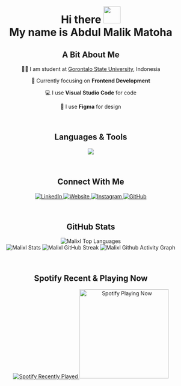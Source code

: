 <div align="center">
  <h1><b>Hi there <img width="45" src="https://blog.joypixels.com/content/images/2019/06/waving_hand_sign_1024.gif"> <br>My name is Abdul Malik Matoha</b></h1>

  <h2>A Bit About Me</h2>
  <p>🧑‍🎓 I am student at <a href="https://ung.ac.id/">Gorontalo State University</a>, Indonesia</p>
  <p>🌱 Currently focusing on <strong>Frontend Development</strong></p>
  <p>💻 I use <strong>Visual Studio Code</strong> for code</p>
  <p>🎨 I use <strong>Figma</strong> for design</p>
</div>

<br>

<h2 align="center">Languages & Tools</h2>

<p align="center">
  <img src="https://skillicons.dev/icons?i=html,css,js,bootstrap,tailwind,react,vue,vite,vercel,npm,git,github,vscode,ps,ai,figma&perline=8" />
</p>

<br>

<h2 align="center">Connect With Me</h2>

<p align="center">
  <a href="https://www.linkedin.com/in/abdul-malik-matoha-8aa454254/" target="_blank" title="Abdul Malik Matoha">
    <img alt="LinkedIn" src="https://img.shields.io/badge/-LinkedIn-05122A?style=flat&logo=linkedin" />
  </a>
  <a href="https://portfolio-lix.vercel.app" target="_blank" title="portfolio-lix.vercel.app">
    <img alt="Website" src="https://img.shields.io/badge/-Website-05122A?style=flat&logo=google-chrome" />
  </a>
  <a href="https://www.instagram.com/mlikmth/" target="_blank" title="@mlikmth">
    <img alt="Instagram" src="https://img.shields.io/badge/-Instagram-05122A?style=flat&logo=instagram" />
  </a>
  <a href="https://github.com/Malixl" target="_blank" title="Malixl">
    <img alt="GitHub" src="https://img.shields.io/badge/-GitHub-05122A?style=flat&logo=github" />
  </a>
</p>

<br>

<h2 align="center">GitHub Stats</h2>

<p align="center">
  <img alt="Malixl Top Languages" src="https://github-readme-stats.vercel.app/api/top-langs/?username=Malixl&theme=onedark&show_icons=true&hide_border=true&layout=compact" />
  <br />
  <img alt="Malixl Stats" src="https://github-readme-stats.vercel.app/api?username=Malixl&theme=onedark&show_icons=true&hide_border=true&count_private=true" />
  <img alt="Malixl GitHub Streak" src="https://streak-stats.demolab.com?user=Malixl&theme=onedark&hide_border=true" />
  <img alt="Malixl Github Activity Graph" src="https://github-readme-activity-graph.vercel.app/graph?username=Malixl&theme=one-dark&radius=10&hide_border=true&area=true&title_color=e4bf7a&color=8eb573&point=df6d74" />
</p>

<br>

<h2 align="center">Spotify Recent & Playing Now</h2>
<div align="center">
  <a href="https://open.spotify.com/user/31j6e2niuz2idob3kn67hkdg6rda?si=a4SvPP2kT8ye8rqNfuLdlw">
    <img src="https://spotify-recently-played-readme.vercel.app/api?user=31j6e2niuz2idob3kn67hkdg6rda" alt="Spotify Recently Played" />
  </a>
  <a href="https://open.spotify.com/user/31j6e2niuz2idob3kn67hkdg6rda?si=a4SvPP2kT8ye8rqNfuLdlw">
    <img src="https://spotify-github-profile.vercel.app/api/view?uid=31j6e2niuz2idob3kn67hkdg6rda&cover_image=true&theme=default&show_offline=false&background_color=212121&interchange=false&bar_color_cover=true" width="237" alt="Spotify Playing Now" />
  </a>
</div>

